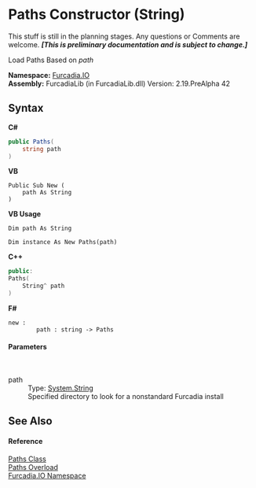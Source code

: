 # Paths Constructor (String)
This stuff is still in the planning stages. Any questions or Comments are welcome. _**\[This is preliminary documentation and is subject to change.\]**_

Load Paths Based on *path*

**Namespace:**&nbsp;<a href="N_Furcadia_IO">Furcadia.IO</a><br />**Assembly:**&nbsp;FurcadiaLib (in FurcadiaLib.dll) Version: 2.19.PreAlpha 42

## Syntax

**C#**<br />
``` C#
public Paths(
	string path
)
```

**VB**<br />
``` VB
Public Sub New ( 
	path As String
)
```

**VB Usage**<br />
``` VB Usage
Dim path As String

Dim instance As New Paths(path)
```

**C++**<br />
``` C++
public:
Paths(
	String^ path
)
```

**F#**<br />
``` F#
new : 
        path : string -> Paths
```


#### Parameters
&nbsp;<dl><dt>path</dt><dd>Type: <a href="http://msdn2.microsoft.com/en-us/library/s1wwdcbf" target="_blank">System.String</a><br />Specified directory to look for a nonstandard Furcadia install</dd></dl>

## See Also


#### Reference
<a href="T_Furcadia_IO_Paths">Paths Class</a><br /><a href="Overload_Furcadia_IO_Paths__ctor">Paths Overload</a><br /><a href="N_Furcadia_IO">Furcadia.IO Namespace</a><br />
